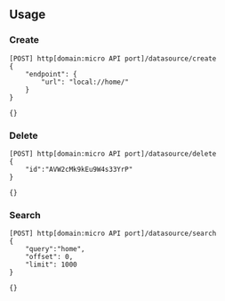 ## Usage

### Create
```
[POST] http[domain:micro API port]/datasource/create
{
    "endpoint": {
        "url": "local://home/"
    }
}

{}
```

### Delete
```
[POST] http[domain:micro API port]/datasource/delete
{
    "id":"AVW2cMk9kEu9W4s33YrP"
}

{}
```

### Search
```
[POST] http[domain:micro API port]/datasource/search
{
    "query":"home",
    "offset": 0, 
    "limit": 1000
}

{}
```
